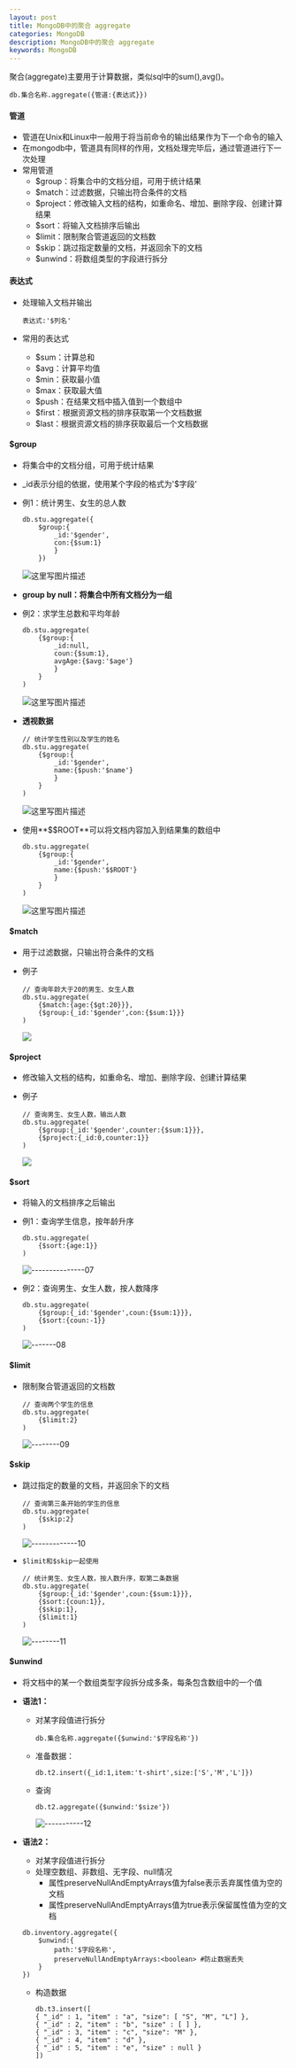 ```yaml
---
layout: post
title: MongoDB中的聚合 aggregate
categories: MongoDB
description: MongoDB中的聚合 aggregate
keywords: MongoDB
---
```

聚合(aggregate)主要用于计算数据，类似sql中的sum(),avg()。

  ```
  db.集合名称.aggregate({管道:{表达式}})
  ```

#### **管道**

- 管道在Unix和Linux中一般用于将当前命令的输出结果作为下一个命令的输入
- 在mongodb中，管道具有同样的作用，文档处理完毕后，通过管道进行下一次处理
- 常用管道
  - $group：将集合中的文档分组，可用于统计结果
  - $match：过滤数据，只输出符合条件的文档
  - $project：修改输入文档的结构，如重命名、增加、删除字段、创建计算结果
  - $sort：将输入文档排序后输出
  - $limit：限制聚合管道返回的文档数
  - $skip：跳过指定数量的文档，并返回余下的文档
  - $unwind：将数组类型的字段进行拆分

#### **表达式**

- 处理输入文档并输出

  ```
  表达式:'$列名'
  ```

- 常用的表达式

  - $sum：计算总和
  - $avg：计算平均值
  - $min：获取最小值
  - $max：获取最大值
  - $push：在结果文档中插入值到一个数组中
  - $first：根据资源文档的排序获取第一个文档数据
  - $last：根据资源文档的排序获取最后一个文档数据

#### **$group**

- 将集合中的文档分组，可用于统计结果

- _id表示分组的依据，使用某个字段的格式为'$字段'

- 例1：统计男生、女生的总人数

  ```
  db.stu.aggregate({
      $group:{
          _id:'$gender',
          con:{$sum:1}
          }
      })
  ```

  ![这里写图片描述](http://img.blog.csdn.net/20170624104746087?watermark/2/text/aHR0cDovL2Jsb2cuY3Nkbi5uZXQvUHl0aG9uQ29kZVo=/font/5a6L5L2T/fontsize/400/fill/I0JBQkFCMA==/dissolve/70/gravity/SouthEast)

- **group by null：将集合中所有文档分为一组**

- 例2：求学生总数和平均年龄

  ```
  db.stu.aggregate(
      {$group:{
          _id:null,
          coun:{$sum:1},
          avgAge:{$avg:'$age'}
          }
      }
  )
  ```

  ![这里写图片描述](http://img.blog.csdn.net/20170624104801742?watermark/2/text/aHR0cDovL2Jsb2cuY3Nkbi5uZXQvUHl0aG9uQ29kZVo=/font/5a6L5L2T/fontsize/400/fill/I0JBQkFCMA==/dissolve/70/gravity/SouthEast)

- **透视数据**

  ```
  // 统计学生性别以及学生的姓名
  db.stu.aggregate(
      {$group:{
          _id:'$gender',
          name:{$push:'$name'}
          }
      }
  )
  ```

  ![这里写图片描述](http://img.blog.csdn.net/20170624104814447?watermark/2/text/aHR0cDovL2Jsb2cuY3Nkbi5uZXQvUHl0aG9uQ29kZVo=/font/5a6L5L2T/fontsize/400/fill/I0JBQkFCMA==/dissolve/70/gravity/SouthEast)

- 使用**$$ROOT**可以将文档内容加入到结果集的数组中

  ```
  db.stu.aggregate(
      {$group:{
          _id:'$gender',
          name:{$push:'$$ROOT'}
          }
      }
  )
  ```

  ![这里写图片描述](http://img.blog.csdn.net/20170624104833636?watermark/2/text/aHR0cDovL2Jsb2cuY3Nkbi5uZXQvUHl0aG9uQ29kZVo=/font/5a6L5L2T/fontsize/400/fill/I0JBQkFCMA==/dissolve/70/gravity/SouthEast)
#### **$match**

- 用于过滤数据，只输出符合条件的文档

- 例子

  ```
  // 查询年龄大于20的男生、女生人数
  db.stu.aggregate(
      {$match:{age:{$gt:20}}},
      {$group:{_id:'$gender',con:{$sum:1}}}
  )
  ```

  ![](http://img.blog.csdn.net/20170624104852821?watermark/2/text/aHR0cDovL2Jsb2cuY3Nkbi5uZXQvUHl0aG9uQ29kZVo=/font/5a6L5L2T/fontsize/400/fill/I0JBQkFCMA==/dissolve/70/gravity/SouthEast)

#### **$project**

- 修改输入文档的结构，如重命名、增加、删除字段、创建计算结果

- 例子

  ```
  // 查询男生、女生人数，输出人数
  db.stu.aggregate(
      {$group:{_id:'$gender',counter:{$sum:1}}},
      {$project:{_id:0,counter:1}}
  )
  ```

  ![](http://img.blog.csdn.net/20170624104910370?watermark/2/text/aHR0cDovL2Jsb2cuY3Nkbi5uZXQvUHl0aG9uQ29kZVo=/font/5a6L5L2T/fontsize/400/fill/I0JBQkFCMA==/dissolve/70/gravity/SouthEast)

#### **$sort**

- 将输入的文档排序之后输出

- 例1：查询学生信息，按年龄升序

  ```
  db.stu.aggregate(
      {$sort:{age:1}}
  )
  ```

  ![---------------07](http://img.blog.csdn.net/20170624104926857?watermark/2/text/aHR0cDovL2Jsb2cuY3Nkbi5uZXQvUHl0aG9uQ29kZVo=/font/5a6L5L2T/fontsize/400/fill/I0JBQkFCMA==/dissolve/70/gravity/SouthEast)

- 例2：查询男生、女生人数，按人数降序

  ```
  db.stu.aggregate(
      {$group:{_id:'$gender',coun:{$sum:1}}},
      {$sort:{coun:-1}}
  )
  ```

  ![-------08](http://img.blog.csdn.net/20170624104936437?watermark/2/text/aHR0cDovL2Jsb2cuY3Nkbi5uZXQvUHl0aG9uQ29kZVo=/font/5a6L5L2T/fontsize/400/fill/I0JBQkFCMA==/dissolve/70/gravity/SouthEast)

#### **$limit**

- 限制聚合管道返回的文档数

  ```
  // 查询两个学生的信息
  db.stu.aggregate(
      {$limit:2}
  )
  ```

  ![--------09](http://img.blog.csdn.net/20170624105036712?watermark/2/text/aHR0cDovL2Jsb2cuY3Nkbi5uZXQvUHl0aG9uQ29kZVo=/font/5a6L5L2T/fontsize/400/fill/I0JBQkFCMA==/dissolve/70/gravity/SouthEast)

#### **$skip**

- 跳过指定的数量的文档，并返回余下的文档

  ```
  // 查询第三条开始的学生的信息
  db.stu.aggregate(
      {$skip:2}
  )
  ```

  ![-------------10](http://img.blog.csdn.net/20170624105050803?watermark/2/text/aHR0cDovL2Jsb2cuY3Nkbi5uZXQvUHl0aG9uQ29kZVo=/font/5a6L5L2T/fontsize/400/fill/I0JBQkFCMA==/dissolve/70/gravity/SouthEast)

- `$limit和$skip一起使用`

  ```
  // 统计男生、女生人数，按人数升序，取第二条数据
  db.stu.aggregate(
      {$group:{_id:'$gender',coun:{$sum:1}}},
      {$sort:{coun:1}},
      {$skip:1},
      {$limit:1}
  )
  ```

  ![--------11](http://img.blog.csdn.net/20170624105101893?watermark/2/text/aHR0cDovL2Jsb2cuY3Nkbi5uZXQvUHl0aG9uQ29kZVo=/font/5a6L5L2T/fontsize/400/fill/I0JBQkFCMA==/dissolve/70/gravity/SouthEast)

#### **$unwind**

- 将文档中的某一个数组类型字段拆分成多条，每条包含数组中的一个值

- **语法1：**

  - 对某字段值进行拆分

    ```
    db.集合名称.aggregate({$unwind:'$字段名称'})
    ```

  - 准备数据：

    ```
    db.t2.insert({_id:1,item:'t-shirt',size:['S','M','L']})
    ```

  - 查询

    ```
    db.t2.aggregate({$unwind:'$size'})
    ```

    ![-----------12](http://img.blog.csdn.net/20170624105116461?watermark/2/text/aHR0cDovL2Jsb2cuY3Nkbi5uZXQvUHl0aG9uQ29kZVo=/font/5a6L5L2T/fontsize/400/fill/I0JBQkFCMA==/dissolve/70/gravity/SouthEast)

- **语法2：**

  - 对某字段值进行拆分
  - 处理空数组、非数组、无字段、null情况
    - 属性preserveNullAndEmptyArrays值为false表示丢弃属性值为空的文档
    - 属性preserveNullAndEmptyArrays值为true表示保留属性值为空的文档

  ```
  db.inventory.aggregate({
      $unwind:{
          path:'$字段名称',
          preserveNullAndEmptyArrays:<boolean> #防止数据丢失
      }
  })
  ```

  - 构造数据

    ```
    db.t3.insert([
    { "_id" : 1, "item" : "a", "size": [ "S", "M", "L"] },
    { "_id" : 2, "item" : "b", "size" : [ ] },
    { "_id" : 3, "item" : "c", "size": "M" },
    { "_id" : 4, "item" : "d" },
    { "_id" : 5, "item" : "e", "size" : null }
    ])
    ```

    ​
